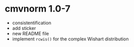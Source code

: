 # cmvnorm 1.0-7

- consistentification
- add sticker
- new README file 
- implement `rcwis()` for the complex Wishart distribution
